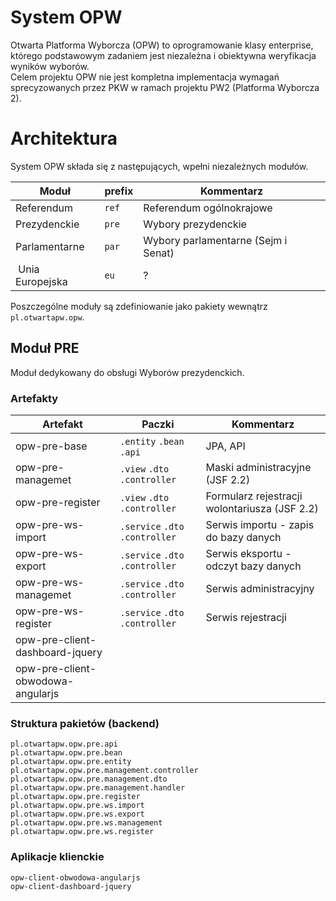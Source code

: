 # System OPW 
Otwarta Platforma Wyborcza (OPW) to oprogramowanie klasy enterprise, którego podstawowym zadaniem jest niezależna i obiektywna weryfikacja wyników wyborów.  
Celem projektu OPW nie jest kompletna implementacja wymagań sprecyzowanych przez PKW w ramach projektu PW2 (Platforma Wyborcza 2). 

# Architektura
System OPW składa się z następujących, wpełni niezależnych modułów.

| Moduł | prefix | Kommentarz |
| ------------- | ------------- | ------------- |
| Referendum | `ref` | Referendum ogólnokrajowe | 
| Prezydenckie  | `pre` | Wybory prezydenckie |
| Parlamentarne  | `par` | Wybory parlamentarne (Sejm i Senat) |
| Unia Europejska  | `eu` | ? |

Poszczególne moduły są zdefiniowanie jako pakiety wewnątrz `pl.otwartapw.opw`.

## Moduł PRE
Moduł dedykowany do obsługi Wyborów prezydenckich. 

### Artefakty

| Artefakt | Paczki | Kommentarz |
| ------------- | ------------- | ------------- |
| opw-pre-base | `.entity` `.bean` `.api` | JPA, API |
| opw-pre-managemet | `.view` `.dto` `.controller` | Maski administracyjne (JSF 2.2) |
| opw-pre-register | `.view` `.dto` `.controller` | Formularz rejestracji wolontariusza (JSF 2.2) |
| opw-pre-ws-import | `.service` `.dto` `.controller` | Serwis importu - zapis do bazy danych | 
| opw-pre-ws-export | `.service` `.dto` `.controller` | Serwis eksportu - odczyt bazy danych |
| opw-pre-ws-managemet | `.service` `.dto` `.controller` | Serwis administracyjny |
| opw-pre-ws-register | `.service` `.dto` `.controller` | Serwis rejestracji |
| opw-pre-client-dashboard-jquery |  |  |
| opw-pre-client-obwodowa-angularjs |  |  |

### Struktura pakietów (backend)
`pl.otwartapw.opw.pre.api`  
`pl.otwartapw.opw.pre.bean`  
`pl.otwartapw.opw.pre.entity`  
`pl.otwartapw.opw.pre.management.controller`  
`pl.otwartapw.opw.pre.management.dto`  
`pl.otwartapw.opw.pre.management.handler`  
`pl.otwartapw.opw.pre.register`  
`pl.otwartapw.opw.pre.ws.import`  
`pl.otwartapw.opw.pre.ws.export`  
`pl.otwartapw.opw.pre.ws.management`  
`pl.otwartapw.opw.pre.ws.register`  

### Aplikacje klienckie 
`opw-client-obwodowa-angularjs`  
`opw-client-dashboard-jquery`  

